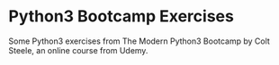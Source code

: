 # Python3 Bootcamp Exercises

Some Python3 exercises from The Modern Python3 Bootcamp by Colt Steele, an online course from Udemy.
